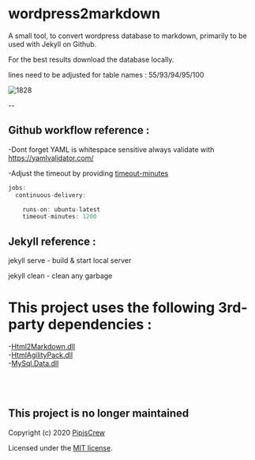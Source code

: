 # wordpress2markdown

A small tool, to convert wordpress database to markdown, primarily to be used with Jekyll on Github.

For the best results download the database locally.

lines need to be adjusted for table names : 
55/93/94/95/100

![1828](https://user-images.githubusercontent.com/3852762/102205186-81b3d500-3ed3-11eb-918f-5b39e7111207.png)

--

## Github workflow reference :

-Dont forget YAML is whitespace sensitive always validate with https://yamlvalidator.com/

-Adjust the timeout by providing [timeout-minutes](https://help.github.com/en/articles/workflow-syntax-for-github-actions#jobsjob_idtimeout-minutes)

```javascript
jobs:
  continuous-delivery:

    runs-on: ubuntu-latest
    timeout-minutes: 1200
```
	
## Jekyll reference :

jekyll serve - build & start local server

jekyll clean - clean any garbage



# This project uses the following 3rd-party dependencies :<br>
-[Html2Markdown.dll](https://github.com/baynezy/Html2Markdown)<br>
-[HtmlAgilityPack.dll](https://www.nuget.org/packages/HtmlAgilityPack/1.5.0)<br>
-[MySql.Data.dll](https://dev.mysql.com)<br>
<br><br><br>
## This project is no longer maintained
Copyright (c) 2020 [PipisCrew](http://pipiscrew.com)

Licensed under the [MIT license](http://www.opensource.org/licenses/mit-license.php).
